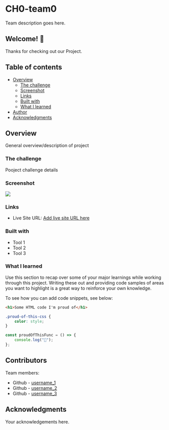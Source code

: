 # CH0-team0

Team description goes here.


## Welcome! 👋

Thanks for checking out our Project.


## Table of contents

-   [Overview](#overview)
    -   [The challenge](#the-challenge)
    -   [Screenshot](#screenshot)
    -   [Links](#links)
    -   [Built with](#built-with)
    -   [What I learned](#what-i-learned)
-   [Author](#author)
-   [Acknowledgments](#acknowledgments)


## Overview

General overview/description of project


### The challenge

Pooject challenge details


### Screenshot

![](image_path)


### Links

-   Live Site URL: [Add live site URL here](https://your-live-site-url.com)


### Built with

-   Tool 1
-   Tool 2
-   Tool 3


### What I learned

Use this section to recap over some of your major learnings while working through this project. Writing these out and providing code samples of areas you want to highlight is a great way to reinforce your own knowledge.

To see how you can add code snippets, see below:

```html
<h1>Some HTML code I'm proud of</h1>
```

```css
.proud-of-this-css {
	color: style;
}
```

```js
const proudOfThisFunc = () => {
	console.log("🎉");
};
```


## Contributors

Team members:

-   Github - [username_1](https://github.com/[username_1])
-   Github - [username_2](https://github.com/[username_2])
-   Github - [username_3](https://github.com/[username_3])


## Acknowledgments

Your acknowledgements here.
